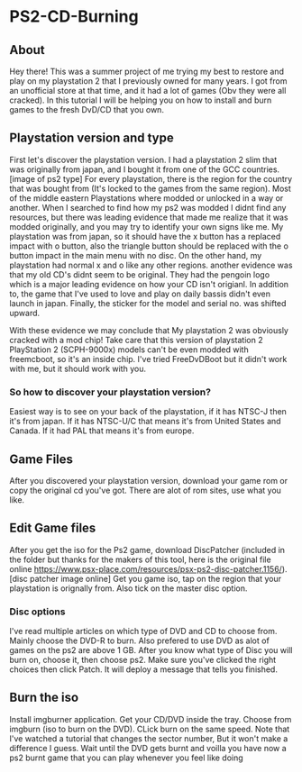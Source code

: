 # PS2-CD-Burning

## About
Hey there! This was a summer project of me trying my best to restore and play on my playstation 2 that I previously owned for many years. I got from an unofficial store at that time, and it had a lot of games (Obv they were all cracked). In this tutorial I will be helping you on how to install and burn games to the fresh DvD/CD that you own.

## Playstation version and type
First let's discover the playstation version. I had a playstation 2 slim that was originally from japan, and I bought it from one of the GCC countries. [image of ps2 type]
For every playstation, there is the region for the country that was bought from (It's locked to the games from the same region). Most of the middle eastern Playstations where modded or unlocked in a way or another. When I searched to find how my ps2 was modded I didnt find any resources, but there was leading evidence that made me realize that it was modded originally, and you may try to identify your own signs like me.
My playstation was from japan, so it should have the x button has a replaced impact with o button, also the triangle button should be replaced with the o button impact in the main menu with no disc. On the other hand, my playstation had normal x and o like any other regions. another evidence was that my old CD's didnt seem to be original. They had the pengoin logo which is a major leading evidence on how your CD isn't origianl. In addition to, the game that I've used to love and play on daily bassis didn't even launch in japan. Finally, the sticker for the model and serial no. was shifted upward.

With these evidence we may conclude that My playstation 2 was obviously cracked with a mod chip!
Take care that this version of playstation 2 PlayStation 2 (SCPH-9000x) models can't be even modded with freemcboot, so it's an inside chip. I've tried FreeDvDBoot but it didn't work with me, but it should work with you.

### So how to discover your playstation version?
Easiest way is to see on your back of the playstation, if it has NTSC-J then it's from japan. If it has NTSC-U/C that means it's from United States and Canada. If it had PAL that means it's from europe.

## Game Files
After you discovered your playstation version, download your game rom or copy the original cd you've got. There are alot of rom sites, use what you like.

## Edit Game files
After you get the iso for the Ps2 game, download DiscPatcher (included in the folder but thanks for the makers of this tool, here is the original file online https://www.psx-place.com/resources/psx-ps2-disc-patcher.1156/). [disc patcher image online]
Get you game iso, tap on the region that your playstation is orignally from. Also tick on the master disc option. 

### Disc options
I've read multiple articles on which type of DVD and CD to choose from. Mainly choose the DVD-R to burn. Also prefered to use DVD as alot of games on the ps2 are above 1 GB.
After you know what type of Disc you will burn on, choose it, then choose ps2. Make sure you've clicked the right choices then click Patch. It will deploy a message that tells you finished.

## Burn the iso
Install imgburner application. Get your CD/DVD inside the tray. Choose from imgburn (iso to burn on the DVD). CLick burn on the same speed.
Note that I've watched a tutorial that changes the sector number, But it won't make a difference I guess.
Wait until the DVD gets burnt and voilla you have now a ps2 burnt game that you can play whenever you feel like doing
